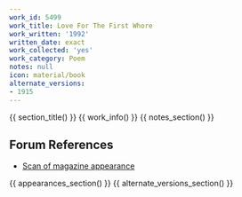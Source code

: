 ```yaml
---
work_id: 5499
work_title: Love For The First Whore
work_written: '1992'
written_date: exact
work_collected: 'yes'
work_category: Poem
notes: null
icon: material/book
alternate_versions:
- 1915
---
```


{{ section_title() }}
{{ work_info() }}
{{ notes_section() }}
## Forum References
- [Scan of magazine appearance](https://bukowskiforum.com/threads/the-love-for-the-first-whore-in-black-gun-silencer-8.10670/)

{{ appearances_section() }}
{{ alternate_versions_section() }}